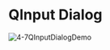 # QInput Dialog
![4-7QInputDialogDemo](https://user-images.githubusercontent.com/45032222/212460737-af184ff6-bb4c-4685-8c3a-fb599eb447d1.png)
